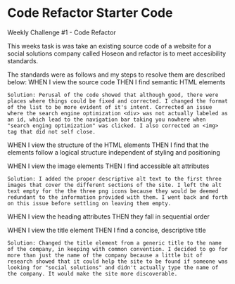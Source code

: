 # Code Refactor Starter Code

Weekly Challenge #1 - Code Refactor

This weeks task is was take an existing source code of a website for a social solutions company called Hoseon and refactor is to meet accesibility standards. 

The standards were as follows and my steps to resolve them are described below: 
WHEN I view the source code
THEN I find semantic HTML elements

    Solution: Perusal of the code showed that although good, there were places where things could be fixed and corrected. I changed the format of the list to be more evident of it's intent. Corrected an issue where the search engine optimization <div> was not actually labeled as an id, which lead to the navigation bar taking you nowhere when "search enging optimization" was clicked. I also corrected an <img> tag that did not self close. 

WHEN I view the structure of the HTML elements
THEN I find that the elements follow a logical structure independent of styling and positioning

WHEN I view the image elements
THEN I find accessible alt attributes

    Solution: I added the proper descriptive alt text to the first three images that cover the different sections of the site. I left the alt text empty for the the three png icons because they would be deemed redundant to the information provided with them. I went back and forth on this issue before settling on leaving them empty. 

WHEN I view the heading attributes
THEN they fall in sequential order

WHEN I view the title element
THEN I find a concise, descriptive title

    Solution: Changed the title element from a generic title to the name of the company, in keeping with common convention. I decided to go for more than just the name of the company because a little bit of research showed that it could help the site to be found if someone was looking for "social solutions" and didn't actually type the name of the company. It would make the site more discoverable. 